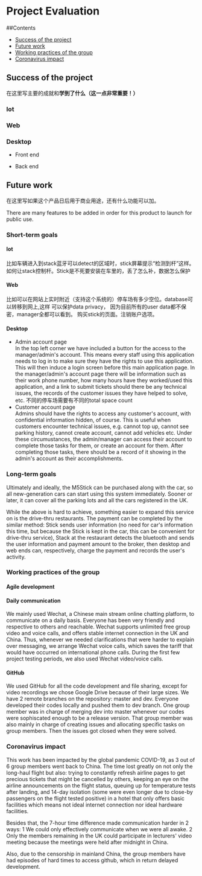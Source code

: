 # Project Evaluation
##Contents
* [Success of the project](#_sucess)
* [Future work](#_future)
* [Working practices of the group](#_practice)
* [Coronavirus impact](#_coronavirus)

<a name="_success"></a>

## Success of the project
在这里写主要的成就和**学到了什么（这一点非常重要！）**
### Iot
### Web
### Desktop
* Front end

* Back end

<a name="_future"></a>

## Future work
在这里写如果这个产品日后用于商业用途，还有什么功能可以加。

There are many features to be added in order for this product to launch
for public use.

### Short-term goals

#### Iot
比如车辆进入到stack蓝牙可以detect的区域时，stick屏幕提示“检测到杆”这样。
如何让stack控制杆。Stick是不死要安装在车里的，丢了怎么补，数据怎么保护
#### Web
比如可以在网站上实时附近（支持这个系统的）停车场有多少空位。database可以转移到网上,这样
可以保护data privacy， 因为目前所有的user data都不保密，manager全都可以看到。
购买stick的页面。注销账户选项。
#### Desktop
* Admin account page\
In the top left corner we have included a button for the access to
the manager/admin's account. This means every staff using this application
needs to log in to make sure they have the rights to use this application.
This will then induce a login screen before this main application page.
In the manager/admin's account page there will be information such as 
their work phone number, how many hours have they worked/used this 
application, and a link to submit tickets should there be any technical
issues, the records of the customer issues they have helped to solve, etc.
不同的停车场需要有不同的total space count
* Customer account page\
Admins should have the rights to access any customer's account, with 
confidential information hidden, of course. This is useful when customers
encounter technical issues, e.g. cannot top up, cannot see parking history,
cannot create account, cannot add vehicles etc. Under these circumustances, 
the admin/manager can access their account to complete those tasks for them,
or create an account for them. After completing those tasks, there should
be a record of it showing in the admin's account as their accomplishments. 

### Long-term goals

Ultimately and ideally, the M5Stick can be purchased along with the
car, so all new-generation cars can start using this system immediately.
Sooner or later, it can cover all the parking lots and all the cars registered
in the UK.

While the above is hard to achieve, something easier to expand this service
on is the drive-thru restaurants. The payment can be completed by the similar
method: Stick sends user information (no need for car's information this 
time, but because the Stick is kept in the car, this can be convenient for
drive-thru service), Stack at the restaurant detects the bluetooth and sends
the user information and payment amount to the broker, then desktop and web ends
can, respectively, charge the payment and records the user's activity.   

<a name="_practice"></a>

### Working practices of the group
#### Agile development

#### Daily communication
We mainly used Wechat, a Chinese main stream online chatting platform, to 
communicate on a daily basis. Everyone has been very friendly and respective
 to others and reachable. Wechat supports unlimited free group video and voice calls,
and offers stable internet connection in the UK and China. Thus, whenever we
needed clarifications that were harder to explain over messaging, we arrange
Wechat voice calls, which saves the tariff that would have occurred on international phone calls.
During the first few project testing periods, we also used Wechat video/voice
 calls.
 
#### GitHub
We used GitHub for all the code development and file sharing, except for video recordings we
chose Google Drive because of their large sizes. We have 2 remote branches on
the repository: master and dev. Everyone developed their codes locally and
pushed them to dev branch. One group member was in charge of merging dev into 
master whenever our codes were sophiscated enough to be a release version.
That group member was also mainly in charge of creating issues and allocating
specific tasks on group members. Then the issues got closed when they were solved.

 

<a name="_coronavirus"></a>

### Coronavirus impact
This work has been impacted by the global pandemic COVID-19, as 3 out of 6
group members went back to China. The time lost greatly on not only
the long-haul flight but also: trying to constantly refresh airline pages
to get precious tickets that might be cancelled by others, keeping an eye on 
the airline announcements on 
the flight status, queuing up for temperature tests after landing, and 
14-day isolation (some were even longer due to close-by passengers on the
flight tested positive) in a hotel that only offers basic facilities 
which means not ideal internet connection nor ideal hardware facilities.

Besides that, the 7-hour time difference made communication harder in 2 ways:
1 We could only effectively communicate when we were all awake. 2 Only
the members remaining in the UK could participate in lecturers' video
meeting because the meetings were held after midnight in China.

Also, due to the censorship in mainland China, the group members have
had episodes of hard times to access github, which in return delayed development.